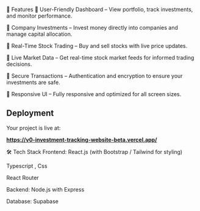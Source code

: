 🚀 Features
🔹 User-Friendly Dashboard – View portfolio, track investments, and monitor performance.

🔹 Company Investments – Invest money directly into companies and manage capital allocation.

🔹 Real-Time Stock Trading – Buy and sell stocks with live price updates.

🔹 Live Market Data – Get real-time stock market feeds for informed trading decisions.

🔹 Secure Transactions – Authentication and encryption to ensure your investments are safe.

🔹 Responsive UI – Fully responsive and optimized for all screen sizes.

## Deployment

Your project is live at:

**https://v0-investment-tracking-website-beta.vercel.app/**

🛠️ Tech Stack
Frontend:
React.js (with Bootstrap / Tailwind for styling)

Typescript , Css

React Router

Backend:
Node.js with Express

Database:
Supabase
